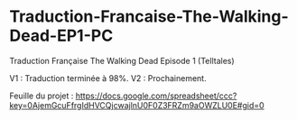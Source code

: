 Traduction-Francaise-The-Walking-Dead-EP1-PC
============================================

Traduction Française The Walking Dead Episode 1 (Telltales)

V1 : Traduction terminée à 98%.
V2 : Prochainement.

Feuille du projet : 
https://docs.google.com/spreadsheet/ccc?key=0AjemGcuFfrgIdHVCQjcwajlnU0F0Z3FRZm9aOWZLU0E#gid=0